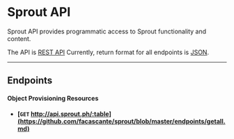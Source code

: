 # Sprout API

Sprout API provides programmatic access to Sprout functionality and content.

The API is [REST API](http://en.wikipedia.org/wiki/Representational_State_Transfer "RESTful")
Currently, return format for all endpoints is [JSON](http://json.org/ "JSON").


***

## Endpoints

#### Object Provisioning Resources

- **[<code>GET</code> http://api.sprout.ph/:table](https://github.com/facascante/sprout/blob/master/endpoints/getall.md)**
